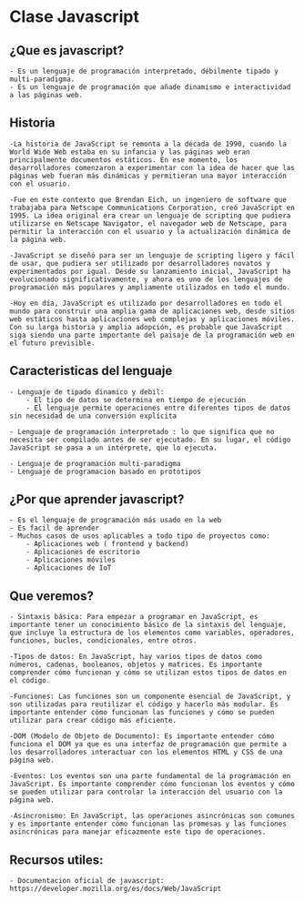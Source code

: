 # Clase Javascript

## ¿Que es javascript?

    - Es un lenguaje de programación interpretado, débilmente tipado y multi-paradigma.
    - Es un lenguaje de programación que añade dinamismo e interactividad a las páginas web.

## Historia

    -La historia de JavaScript se remonta a la década de 1990, cuando la World Wide Web estaba en su infancia y las páginas web eran principalmente documentos estáticos. En ese momento, los desarrolladores comenzaron a experimentar con la idea de hacer que las páginas web fueran más dinámicas y permitieran una mayor interacción con el usuario.

    -Fue en este contexto que Brendan Eich, un ingeniero de software que trabajaba para Netscape Communications Corporation, creó JavaScript en 1995. La idea original era crear un lenguaje de scripting que pudiera utilizarse en Netscape Navigator, el navegador web de Netscape, para permitir la interacción con el usuario y la actualización dinámica de la página web.

    -JavaScript se diseñó para ser un lenguaje de scripting ligero y fácil de usar, que pudiera ser utilizado por desarrolladores novatos y experimentados por igual. Desde su lanzamiento inicial, JavaScript ha evolucionado significativamente, y ahora es uno de los lenguajes de programación más populares y ampliamente utilizados en todo el mundo.

    -Hoy en día, JavaScript es utilizado por desarrolladores en todo el mundo para construir una amplia gama de aplicaciones web, desde sitios web estáticos hasta aplicaciones web complejas y aplicaciones móviles. Con su larga historia y amplia adopción, es probable que JavaScript siga siendo una parte importante del paisaje de la programación web en el futuro previsible.

## Caracteristicas del lenguaje

    - Lenguaje de tipado dinamico y debil:
        - El tipo de datos se determina en tiempo de ejecución
        - El lenguaje permite operaciones entre diferentes tipos de datos sin necesidad de una conversión explícita

    - Lenguaje de programación interpretado : lo que significa que no necesita ser compilado antes de ser ejecutado. En su lugar, el código JavaScript se pasa a un intérprete, que lo ejecuta.

    - Lenguaje de programación multi-paradigma
    - Lenguaje de programacion basado en prototipos

## ¿Por que aprender javascript?

    - Es el lenguaje de programación más usado en la web
    - Es facil de aprender
    - Muchos casos de usos aplicables a todo tipo de proyectos como:
        - Aplicaciones web ( frontend y backend)
        - Aplicaciones de escritorio
        - Aplicaciones móviles
        - Aplicaciones de IoT

## Que veremos?

    - Sintaxis básica: Para empezar a programar en JavaScript, es importante tener un conocimiento básico de la sintaxis del lenguaje, que incluye la estructura de los elementos como variables, operadores, funciones, bucles, condicionales, entre otros.

    -Tipos de datos: En JavaScript, hay varios tipos de datos como números, cadenas, booleanos, objetos y matrices. Es importante comprender cómo funcionan y cómo se utilizan estos tipos de datos en el código.

    -Funciones: Las funciones son un componente esencial de JavaScript, y son utilizadas para reutilizar el código y hacerlo más modular. Es importante entender cómo funcionan las funciones y cómo se pueden utilizar para crear código más eficiente.

    -DOM (Modelo de Objeto de Documento): Es importante entender cómo funciona el DOM ya que es una interfaz de programación que permite a los desarrolladores interactuar con los elementos HTML y CSS de una página web.

    -Eventos: Los eventos son una parte fundamental de la programación en JavaScript. Es importante comprender cómo funcionan los eventos y cómo se pueden utilizar para controlar la interacción del usuario con la página web.

    -Asincronismo: En JavaScript, las operaciones asincrónicas son comunes y es importante entender cómo funcionan las promesas y las funciones asincrónicas para manejar eficazmente este tipo de operaciones.

## Recursos utiles:

    - Documentacion oficial de javascript: https://developer.mozilla.org/es/docs/Web/JavaScript
